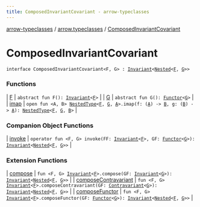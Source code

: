 ```yaml
---
title: ComposedInvariantCovariant - arrow-typeclasses
---
```


[arrow-typeclasses](../../index.html) / [arrow.typeclasses](../index.html) / [ComposedInvariantCovariant](./index.html)

# ComposedInvariantCovariant

`interface ComposedInvariantCovariant<F, G> : `[`Invariant`](../-invariant/index.html)`<`[`Nested`](../-nested.html)`<`[`F`](index.html#F)`, `[`G`](index.html#G)`>>`

### Functions

| [F](-f.html) | `abstract fun F(): `[`Invariant`](../-invariant/index.html)`<`[`F`](index.html#F)`>` |
| [G](-g.html) | `abstract fun G(): `[`Functor`](../-functor/index.html)`<`[`G`](index.html#G)`>` |
| [imap](imap.html) | `open fun <A, B> `[`NestedType`](../-nested-type.html)`<`[`F`](index.html#F)`, `[`G`](index.html#G)`, `[`A`](imap.html#A)`>.imap(f: (`[`A`](imap.html#A)`) -> `[`B`](imap.html#B)`, g: (`[`B`](imap.html#B)`) -> `[`A`](imap.html#A)`): `[`NestedType`](../-nested-type.html)`<`[`F`](index.html#F)`, `[`G`](index.html#G)`, `[`B`](imap.html#B)`>` |

### Companion Object Functions

| [invoke](invoke.html) | `operator fun <F, G> invoke(FF: `[`Invariant`](../-invariant/index.html)`<`[`F`](invoke.html#F)`>, GF: `[`Functor`](../-functor/index.html)`<`[`G`](invoke.html#G)`>): `[`Invariant`](../-invariant/index.html)`<`[`Nested`](../-nested.html)`<`[`F`](invoke.html#F)`, `[`G`](invoke.html#G)`>>` |

### Extension Functions

| [compose](../compose.html) | `fun <F, G> `[`Invariant`](../-invariant/index.html)`<`[`F`](../compose.html#F)`>.compose(GF: `[`Invariant`](../-invariant/index.html)`<`[`G`](../compose.html#G)`>): `[`Invariant`](../-invariant/index.html)`<`[`Nested`](../-nested.html)`<`[`F`](../compose.html#F)`, `[`G`](../compose.html#G)`>>` |
| [composeContravariant](../compose-contravariant.html) | `fun <F, G> `[`Invariant`](../-invariant/index.html)`<`[`F`](../compose-contravariant.html#F)`>.composeContravariant(GF: `[`Contravariant`](../-contravariant/index.html)`<`[`G`](../compose-contravariant.html#G)`>): `[`Invariant`](../-invariant/index.html)`<`[`Nested`](../-nested.html)`<`[`F`](../compose-contravariant.html#F)`, `[`G`](../compose-contravariant.html#G)`>>` |
| [composeFunctor](../compose-functor.html) | `fun <F, G> `[`Invariant`](../-invariant/index.html)`<`[`F`](../compose-functor.html#F)`>.composeFunctor(GF: `[`Functor`](../-functor/index.html)`<`[`G`](../compose-functor.html#G)`>): `[`Invariant`](../-invariant/index.html)`<`[`Nested`](../-nested.html)`<`[`F`](../compose-functor.html#F)`, `[`G`](../compose-functor.html#G)`>>` |

